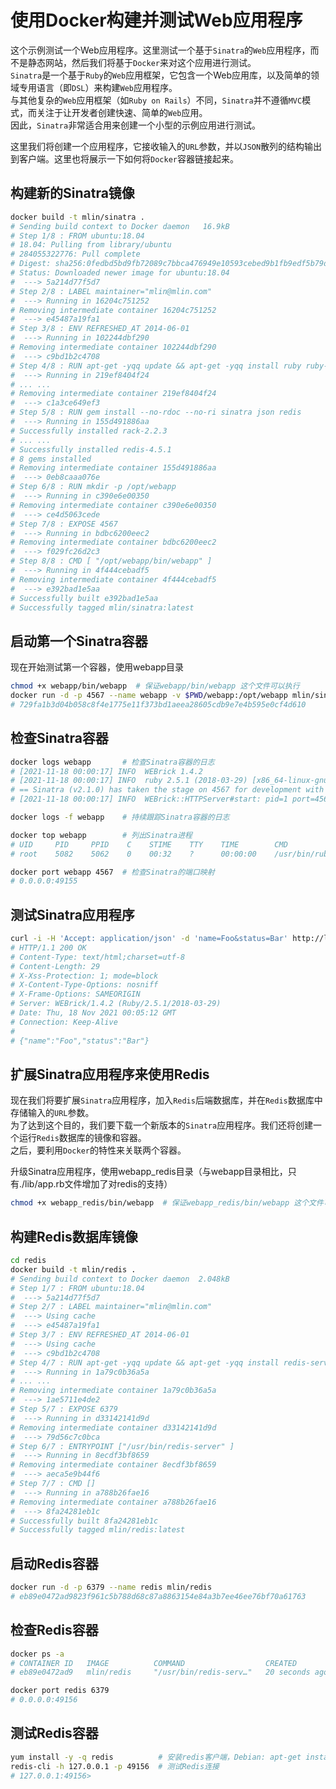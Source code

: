 # 使用Docker构建并测试Web应用程序

这个示例测试一个Web应用程序。这里测试一个基于`Sinatra`的`Web`应用程序，而不是静态网站，然后我们将基于`Docker`来对这个应用进行测试。  
`Sinatra`是一个基于`Ruby`的`Web`应用框架，它包含一个Web应用库，以及简单的领域专用语言（即`DSL`）来构建`Web`应用程序。  
与其他复杂的`Web`应用框架（如`Ruby on Rails`）不同，`Sinatra`并不遵循`MVC`模式，而关注于让开发者创建快速、简单的`Web`应用。  
因此，`Sinatra`非常适合用来创建一个小型的示例应用进行测试。

这里我们将创建一个应用程序，它接收输入的`URL`参数，并以`JSON`散列的结构输出到客户端。这里也将展示一下如何将`Docker`容器链接起来。

## 构建新的Sinatra镜像

```bash
docker build -t mlin/sinatra .
# Sending build context to Docker daemon   16.9kB
# Step 1/8 : FROM ubuntu:18.04
# 18.04: Pulling from library/ubuntu
# 284055322776: Pull complete 
# Digest: sha256:0fedbd5bd9fb72089c7bbca476949e10593cebed9b1fb9edf5b79dbbacddd7d6
# Status: Downloaded newer image for ubuntu:18.04
#  ---> 5a214d77f5d7
# Step 2/8 : LABEL maintainer="mlin@mlin.com"
#  ---> Running in 16204c751252
# Removing intermediate container 16204c751252
#  ---> e45487a19fa1
# Step 3/8 : ENV REFRESHED_AT 2014-06-01
#  ---> Running in 102244dbf290
# Removing intermediate container 102244dbf290
#  ---> c9bd1b2c4708
# Step 4/8 : RUN apt-get -yqq update && apt-get -yqq install ruby ruby-dev build-essential redis-tools
#  ---> Running in 219ef8404f24
# ... ...
# Removing intermediate container 219ef8404f24
#  ---> c1a3ce649ef3
# Step 5/8 : RUN gem install --no-rdoc --no-ri sinatra json redis
#  ---> Running in 155d491886aa
# Successfully installed rack-2.2.3
# ... ...
# Successfully installed redis-4.5.1
# 8 gems installed
# Removing intermediate container 155d491886aa
#  ---> 0eb8caaa076e
# Step 6/8 : RUN mkdir -p /opt/webapp
#  ---> Running in c390e6e00350
# Removing intermediate container c390e6e00350
#  ---> ce4d5063cede
# Step 7/8 : EXPOSE 4567
#  ---> Running in bdbc6200eec2
# Removing intermediate container bdbc6200eec2
#  ---> f029fc26d2c3
# Step 8/8 : CMD [ "/opt/webapp/bin/webapp" ]
#  ---> Running in 4f444cebadf5
# Removing intermediate container 4f444cebadf5
#  ---> e392bad1e5aa
# Successfully built e392bad1e5aa
# Successfully tagged mlin/sinatra:latest
```

## 启动第一个Sinatra容器

现在开始测试第一个容器，使用webapp目录

```bash
chmod +x webapp/bin/webapp  # 保证webapp/bin/webapp 这个文件可以执行
docker run -d -p 4567 --name webapp -v $PWD/webapp:/opt/webapp mlin/sinatra
# 729fa1b3d04b058c8f4e1775e11f373bd1aeea28605cdb9e7e4b595e0cf4d610
```

## 检查Sinatra容器

```bash
docker logs webapp       # 检查Sinatra容器的日志
# [2021-11-18 00:00:17] INFO  WEBrick 1.4.2
# [2021-11-18 00:00:17] INFO  ruby 2.5.1 (2018-03-29) [x86_64-linux-gnu]
# == Sinatra (v2.1.0) has taken the stage on 4567 for development with backup from WEBrick
# [2021-11-18 00:00:17] INFO  WEBrick::HTTPServer#start: pid=1 port=4567

docker logs -f webapp    # 持续跟踪Sinatra容器的日志

docker top webapp        # 列出Sinatra进程
# UID     PID     PPID    C    STIME    TTY    TIME        CMD
# root    5082    5062    0    00:32    ?      00:00:00    /usr/bin/ruby /opt/webapp/bin/webapp

docker port webapp 4567  # 检查Sinatra的端口映射
# 0.0.0.0:49155
```

## 测试Sinatra应用程序

```bash
curl -i -H 'Accept: application/json' -d 'name=Foo&status=Bar' http://localhost:49155/json
# HTTP/1.1 200 OK 
# Content-Type: text/html;charset=utf-8
# Content-Length: 29
# X-Xss-Protection: 1; mode=block
# X-Content-Type-Options: nosniff
# X-Frame-Options: SAMEORIGIN
# Server: WEBrick/1.4.2 (Ruby/2.5.1/2018-03-29)
# Date: Thu, 18 Nov 2021 00:05:12 GMT
# Connection: Keep-Alive
# 
# {"name":"Foo","status":"Bar"}
```

## 扩展Sinatra应用程序来使用Redis

现在我们将要扩展`Sinatra`应用程序，加入`Redis`后端数据库，并在`Redis`数据库中存储输入的`URL`参数。  
为了达到这个目的，我们要下载一个新版本的`Sinatra`应用程序。我们还将创建一个运行`Redis`数据库的镜像和容器。  
之后，要利用`Docker`的特性来关联两个容器。

升级Sinatra应用程序，使用webapp_redis目录（与webapp目录相比，只有./lib/app.rb文件增加了对redis的支持）

```bash
chmod +x webapp_redis/bin/webapp  # 保证webapp_redis/bin/webapp 这个文件可以执行
```

## 构建Redis数据库镜像

```bash
cd redis
docker build -t mlin/redis .
# Sending build context to Docker daemon  2.048kB
# Step 1/7 : FROM ubuntu:18.04
#  ---> 5a214d77f5d7
# Step 2/7 : LABEL maintainer="mlin@mlin.com"
#  ---> Using cache
#  ---> e45487a19fa1
# Step 3/7 : ENV REFRESHED_AT 2014-06-01
#  ---> Using cache
#  ---> c9bd1b2c4708
# Step 4/7 : RUN apt-get -yqq update && apt-get -yqq install redis-server redis-tools
#  ---> Running in 1a79c0b36a5a
# ... ...
# Removing intermediate container 1a79c0b36a5a
#  ---> 1ae5711e4de2
# Step 5/7 : EXPOSE 6379
#  ---> Running in d33142141d9d
# Removing intermediate container d33142141d9d
#  ---> 79d56c7c0bca
# Step 6/7 : ENTRYPOINT ["/usr/bin/redis-server" ]
#  ---> Running in 8ecdf3bf8659
# Removing intermediate container 8ecdf3bf8659
#  ---> aeca5e9b44f6
# Step 7/7 : CMD []
#  ---> Running in a788b26fae16
# Removing intermediate container a788b26fae16
#  ---> 8fa24281eb1c
# Successfully built 8fa24281eb1c
# Successfully tagged mlin/redis:latest
```

## 启动Redis容器

```bash
docker run -d -p 6379 --name redis mlin/redis
# eb89e0472ad9823f961c5b788d68c87a8863154e84a3b7ee46ee76bf70a61763
```

## 检查Redis容器

```bash
docker ps -a
# CONTAINER ID   IMAGE          COMMAND                  CREATED          STATUS          PORTS                     NAMES
# eb89e0472ad9   mlin/redis     "/usr/bin/redis-serv…"   20 seconds ago   Up 19 seconds   0.0.0.0:49156->6379/tcp   redis

docker port redis 6379
# 0.0.0.0:49156
```

## 测试Redis容器

```bash
yum install -y -q redis          # 安装redis客户端，Debian: apt-get install -y redis-tools
redis-cli -h 127.0.0.1 -p 49156  # 测试Redis连接
# 127.0.0.1:49156> 
```

